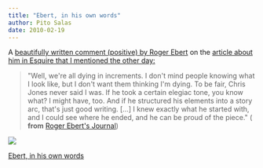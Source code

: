 ```yaml
---
title: "Ebert, in his own words"
author: Pito Salas
date: 2010-02-19
---
```




A [beautifully written comment (positive) by Roger
Ebert](<http://blogs.suntimes.com/ebert/2010/02/roger_eberts_last_words_cont.html>)
on the [article about him in Esquire that I mentioned the other
day:](</2010/02/17/roger-ebert-essential/>)

> "Well, we're all dying in increments. I don't mind people knowing what I
> look like, but I don't want them thinking I'm dying. To be fair, Chris Jones
> never said I was. If he took a certain elegiac tone, you know what? I might
> have, too. And if he structured his elements into a story arc, that's just
> good writing. […] I knew exactly what he started with, and I could see where
> he ended, and he can be proud of the piece." ( **from** [Roger Ebert's
> Journal](<http://blogs.suntimes.com/ebert/2010/02/roger_eberts_last_words_cont.html>))

![](https://i0.wp.com/img.zemanta.com/pixy.gif?w=584)


[Ebert, in his own words](None)
